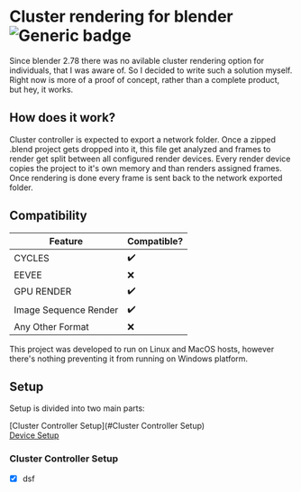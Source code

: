# Cluster rendering for blender ![Generic badge](https://img.shields.io/badge/status-PreAlpha-<COLOR>.svg)

Since blender 2.78 there was no avilable cluster rendering option for individuals, that I was aware of. So I decided to write such a solution myself. Right now is more of a proof of concept, rather than a complete product, but hey, it works.

## How does it work?

Cluster controller is expected to export a network folder. Once a zipped .blend project gets dropped into it, this file get analyzed and frames to render get split between all configured render devices. Every render device copies the project to it's own memory and than renders assigned frames. Once rendering is done every frame is sent back to the network exported folder. 

## Compatibility

| Feature       | Compatible?   |
| ------------- | ------------- |
| CYCLES        | :heavy_check_mark: |
| EEVEE         | :x: |
| GPU RENDER    | :heavy_check_mark: |
| Image Sequence Render | :heavy_check_mark: |
| Any Other Format  | :x: |

This project was developed to run on Linux and MacOS hosts, however there's nothing preventing it from running on Windows platform.

## Setup

Setup is divided into two main parts:

[Cluster Controller Setup](#Cluster Controller Setup)  
[Device Setup](#place-2)

### Cluster Controller Setup
- [x] dsf